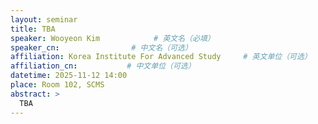 ```yaml
---
layout: seminar
title: TBA
speaker: Wooyeon Kim            # 英文名（必填）
speaker_cn:                # 中文名（可选）
affiliation: Korea Institute For Advanced Study     # 英文单位（可选）
affiliation_cn:           # 中文单位（可选）
datetime: 2025-11-12 14:00
place: Room 102, SCMS
abstract: >
  TBA
---
```

